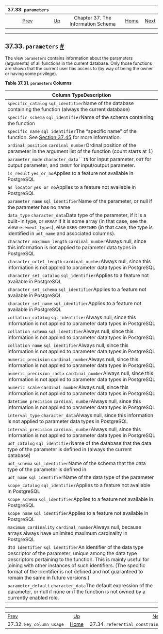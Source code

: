 <!--?xml version="1.0" encoding="UTF-8" standalone="no"?-->

|                         37.33. `parameters`                         |                                                                    |                                    |                                                       |                                                                                   |
| :-----------------------------------------------------------------: | :----------------------------------------------------------------- | :--------------------------------: | ----------------------------------------------------: | --------------------------------------------------------------------------------: |
| [Prev](infoschema-key-column-usage.html "37.32. key_column_usage")  | [Up](information-schema.html "Chapter 37. The Information Schema") | Chapter 37. The Information Schema | [Home](index.html "PostgreSQL 17devel Documentation") |  [Next](infoschema-referential-constraints.html "37.34. referential_constraints") |

***

## 37.33. `parameters` [#](#INFOSCHEMA-PARAMETERS)

The view `parameters` contains information about the parameters (arguments) of all functions in the current database. Only those functions are shown that the current user has access to (by way of being the owner or having some privilege).

**Table 37.31. `parameters` Columns**

| Column TypeDescription                                                                                                                                                                                                                                                                                                                                       |
| ------------------------------------------------------------------------------------------------------------------------------------------------------------------------------------------------------------------------------------------------------------------------------------------------------------------------------------------------------------ |
| `specific_catalog` `sql_identifier`Name of the database containing the function (always the current database)                                                                                                                                                                                                                                                |
| `specific_schema` `sql_identifier`Name of the schema containing the function                                                                                                                                                                                                                                                                                 |
| `specific_name` `sql_identifier`The “specific name” of the function. See [Section 37.45](infoschema-routines.html "37.45. routines") for more information.                                                                                                                                                                                                   |
| `ordinal_position` `cardinal_number`Ordinal position of the parameter in the argument list of the function (count starts at 1)                                                                                                                                                                                                                               |
| `parameter_mode` `character_data``IN` for input parameter, `OUT` for output parameter, and `INOUT` for input/output parameter.                                                                                                                                                                                                                               |
| `is_result` `yes_or_no`Applies to a feature not available in PostgreSQL                                                                                                                                                                                                                                                                                      |
| `as_locator` `yes_or_no`Applies to a feature not available in PostgreSQL                                                                                                                                                                                                                                                                                     |
| `parameter_name` `sql_identifier`Name of the parameter, or null if the parameter has no name                                                                                                                                                                                                                                                                 |
| `data_type` `character_data`Data type of the parameter, if it is a built-in type, or `ARRAY` if it is some array (in that case, see the view `element_types`), else `USER-DEFINED` (in that case, the type is identified in `udt_name` and associated columns).                                                                                              |
| `character_maximum_length` `cardinal_number`Always null, since this information is not applied to parameter data types in PostgreSQL                                                                                                                                                                                                                         |
| `character_octet_length` `cardinal_number`Always null, since this information is not applied to parameter data types in PostgreSQL                                                                                                                                                                                                                           |
| `character_set_catalog` `sql_identifier`Applies to a feature not available in PostgreSQL                                                                                                                                                                                                                                                                     |
| `character_set_schema` `sql_identifier`Applies to a feature not available in PostgreSQL                                                                                                                                                                                                                                                                      |
| `character_set_name` `sql_identifier`Applies to a feature not available in PostgreSQL                                                                                                                                                                                                                                                                        |
| `collation_catalog` `sql_identifier`Always null, since this information is not applied to parameter data types in PostgreSQL                                                                                                                                                                                                                                 |
| `collation_schema` `sql_identifier`Always null, since this information is not applied to parameter data types in PostgreSQL                                                                                                                                                                                                                                  |
| `collation_name` `sql_identifier`Always null, since this information is not applied to parameter data types in PostgreSQL                                                                                                                                                                                                                                    |
| `numeric_precision` `cardinal_number`Always null, since this information is not applied to parameter data types in PostgreSQL                                                                                                                                                                                                                                |
| `numeric_precision_radix` `cardinal_number`Always null, since this information is not applied to parameter data types in PostgreSQL                                                                                                                                                                                                                          |
| `numeric_scale` `cardinal_number`Always null, since this information is not applied to parameter data types in PostgreSQL                                                                                                                                                                                                                                    |
| `datetime_precision` `cardinal_number`Always null, since this information is not applied to parameter data types in PostgreSQL                                                                                                                                                                                                                               |
| `interval_type` `character_data`Always null, since this information is not applied to parameter data types in PostgreSQL                                                                                                                                                                                                                                     |
| `interval_precision` `cardinal_number`Always null, since this information is not applied to parameter data types in PostgreSQL                                                                                                                                                                                                                               |
| `udt_catalog` `sql_identifier`Name of the database that the data type of the parameter is defined in (always the current database)                                                                                                                                                                                                                           |
| `udt_schema` `sql_identifier`Name of the schema that the data type of the parameter is defined in                                                                                                                                                                                                                                                            |
| `udt_name` `sql_identifier`Name of the data type of the parameter                                                                                                                                                                                                                                                                                            |
| `scope_catalog` `sql_identifier`Applies to a feature not available in PostgreSQL                                                                                                                                                                                                                                                                             |
| `scope_schema` `sql_identifier`Applies to a feature not available in PostgreSQL                                                                                                                                                                                                                                                                              |
| `scope_name` `sql_identifier`Applies to a feature not available in PostgreSQL                                                                                                                                                                                                                                                                                |
| `maximum_cardinality` `cardinal_number`Always null, because arrays always have unlimited maximum cardinality in PostgreSQL                                                                                                                                                                                                                                   |
| `dtd_identifier` `sql_identifier`An identifier of the data type descriptor of the parameter, unique among the data type descriptors pertaining to the function. This is mainly useful for joining with other instances of such identifiers. (The specific format of the identifier is not defined and not guaranteed to remain the same in future versions.) |
| `parameter_default` `character_data`The default expression of the parameter, or null if none or if the function is not owned by a currently enabled role.                                                                                                                                                                                                    |

***

|                                                                     |                                                                    |                                                                                   |
| :------------------------------------------------------------------ | :----------------------------------------------------------------: | --------------------------------------------------------------------------------: |
| [Prev](infoschema-key-column-usage.html "37.32. key_column_usage")  | [Up](information-schema.html "Chapter 37. The Information Schema") |  [Next](infoschema-referential-constraints.html "37.34. referential_constraints") |
| 37.32. `key_column_usage`                                           |        [Home](index.html "PostgreSQL 17devel Documentation")       |                                                  37.34. `referential_constraints` |
